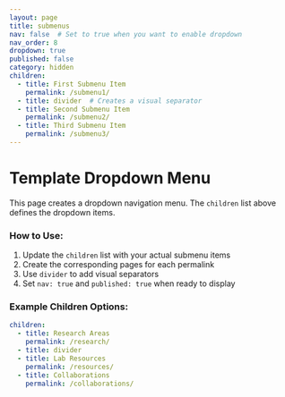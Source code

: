 ```yaml
---
layout: page
title: submenus
nav: false  # Set to true when you want to enable dropdown
nav_order: 8
dropdown: true
published: false
category: hidden
children:
  - title: First Submenu Item
    permalink: /submenu1/
  - title: divider  # Creates a visual separator
  - title: Second Submenu Item
    permalink: /submenu2/
  - title: Third Submenu Item
    permalink: /submenu3/
---
```


# Template Dropdown Menu

This page creates a dropdown navigation menu. The `children` list above defines the dropdown items.

### How to Use:
1. Update the `children` list with your actual submenu items
2. Create the corresponding pages for each permalink
3. Use `divider` to add visual separators
4. Set `nav: true` and `published: true` when ready to display

### Example Children Options:
```yaml
children:
  - title: Research Areas
    permalink: /research/
  - title: divider
  - title: Lab Resources
    permalink: /resources/
  - title: Collaborations
    permalink: /collaborations/
``` 